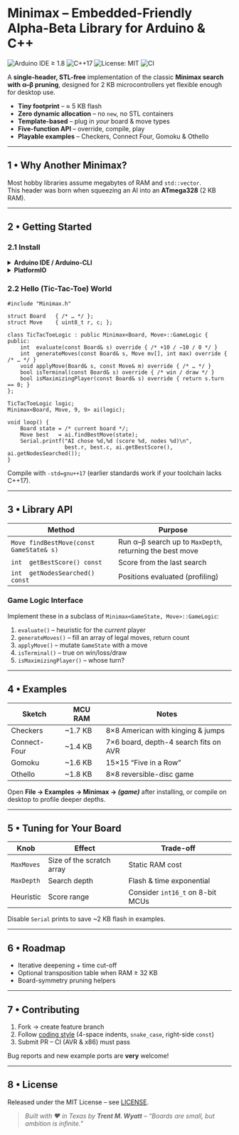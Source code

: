 # Minimax – Embedded-Friendly Alpha-Beta Library for Arduino & C++

![Arduino IDE ≥ 1.8](https://img.shields.io/badge/Arduino-1.8%2B-00979D?logo=arduino&logoColor=white)
![C++17](https://img.shields.io/badge/C%2B%2B-17-blue)
![License: MIT](https://img.shields.io/badge/License-MIT-yellow.svg)
![CI](https://img.shields.io/github/actions/workflow/status/ripred/Minimax/ci.yml?label=build)

A **single-header, STL-free** implementation of the classic **Minimax search with α–β pruning**, designed for 2 KB microcontrollers yet flexible enough for desktop use.

* **Tiny footprint** – ≈ 5 KB flash  
* **Zero dynamic allocation** – no `new`, no STL containers  
* **Template-based** – plug in *your* board & move types  
* **Five-function API** – override, compile, play  
* **Playable examples** – Checkers, Connect Four, Gomoku & Othello

---

## 1 • Why Another Minimax?

Most hobby libraries assume megabytes of RAM and `std::vector`.  
This header was born when squeezing an AI into an **ATmega328** (2 KB RAM).

---

## 2 • Getting Started

### 2.1 Install

<details><summary><b>Arduino IDE / Arduino-CLI</b></summary>

    
    # Clone into your libraries folder
    cd ~/Documents/Arduino/libraries
    git clone https://github.com/ripred/Minimax.git
    

Restart the IDE to auto-discover the library.  
</details>

<details><summary><b>PlatformIO</b></summary>

    
    lib_deps =
        ripred/Minimax @ ^1.0.0   ; once published
    

</details>

### 2.2 Hello (Tic-Tac-Toe) World

    
    #include "Minimax.h"
    
    struct Board   { /* … */ };
    struct Move    { uint8_t r, c; };
    
    class TicTacToeLogic : public Minimax<Board, Move>::GameLogic {
    public:
        int  evaluate(const Board& s) override { /* +10 / −10 / 0 */ }
        int  generateMoves(const Board& s, Move mv[], int max) override { /* … */ }
        void applyMove(Board& s, const Move& m) override { /* … */ }
        bool isTerminal(const Board& s) override { /* win / draw */ }
        bool isMaximizingPlayer(const Board& s) override { return s.turn == 0; }
    };
    
    TicTacToeLogic logic;
    Minimax<Board, Move, 9, 9> ai(logic);
    
    void loop() {
        Board state = /* current board */;
        Move best   = ai.findBestMove(state);
        Serial.printf("AI chose %d,%d (score %d, nodes %d)\n",
                      best.r, best.c, ai.getBestScore(), ai.getNodesSearched());
    }
    

Compile with `-std=gnu++17` (earlier standards work if your toolchain lacks C++17).

---

## 3 • Library API

| Method | Purpose |
|--------|---------|
| `Move findBestMove(const GameState& s)` | Run α–β search up to `MaxDepth`, returning the best move |
| `int  getBestScore() const` | Score from the last search |
| `int  getNodesSearched() const` | Positions evaluated (profiling) |

### Game Logic Interface

Implement these in a subclass of `Minimax<GameState, Move>::GameLogic`:

1. `evaluate()` – heuristic for the *current* player  
2. `generateMoves()` – fill an array of legal moves, return count  
3. `applyMove()` – mutate `GameState` with a move  
4. `isTerminal()` – true on win/loss/draw  
5. `isMaximizingPlayer()` – whose turn?  

---

## 4 • Examples

| Sketch | MCU RAM | Notes |
|--------|---------|-------|
| Checkers | ~1.7 KB | 8×8 American with kinging & jumps |
| Connect-Four | ~1.4 KB | 7×6 board, depth-4 search fits on AVR |
| Gomoku | ~1.6 KB | 15×15 “Five in a Row” |
| Othello | ~1.8 KB | 8×8 reversible-disc game |

Open **File → Examples → Minimax → *(game)*** after installing, or compile on desktop to profile deeper depths.

---

## 5 • Tuning for Your Board

| Knob | Effect | Trade-off |
|------|--------|-----------|
| `MaxMoves` | Size of the scratch array | Static RAM cost |
| `MaxDepth` | Search depth | Flash & time exponential |
| Heuristic | Score range | Consider `int16_t` on 8-bit MCUs |

Disable `Serial` prints to save ~2 KB flash in examples.

---

## 6 • Roadmap

* Iterative deepening + time cut-off  
* Optional transposition table when RAM ≥ 32 KB  
* Board-symmetry pruning helpers  

---

## 7 • Contributing

1. Fork → create feature branch  
2. Follow [coding style](CONTRIBUTING.md) (4-space indents, `snake_case`, right-side `const`)  
3. Submit PR – CI (AVR & x86) must pass

Bug reports and new example ports are **very** welcome!

---

## 8 • License

Released under the MIT License – see [LICENSE](LICENSE).

> *Built with ❤ in Texas by **Trent M. Wyatt** – “Boards are small, but ambition is infinite.”*
